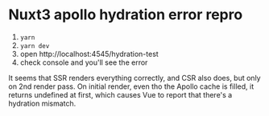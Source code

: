 # Nuxt3 apollo hydration error repro

1. `yarn`
1. `yarn dev`
1. open http://localhost:4545/hydration-test
1. check console and you'll see the error

It seems that SSR renders everything correctly, and CSR also does, but only on 2nd render pass. On initial render, even tho the Apollo cache is filled, it returns undefined at first, which causes Vue to report that there's a hydration mismatch.

